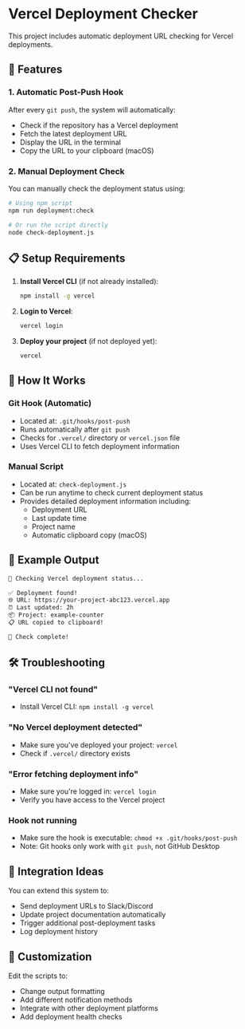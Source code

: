 # Vercel Deployment Checker

This project includes automatic deployment URL checking for Vercel deployments.

## 🚀 Features

### 1. Automatic Post-Push Hook
After every `git push`, the system will automatically:
- Check if the repository has a Vercel deployment
- Fetch the latest deployment URL
- Display the URL in the terminal
- Copy the URL to your clipboard (macOS)

### 2. Manual Deployment Check
You can manually check the deployment status using:

```bash
# Using npm script
npm run deployment:check

# Or run the script directly
node check-deployment.js
```

## 📋 Setup Requirements

1. **Install Vercel CLI** (if not already installed):
   ```bash
   npm install -g vercel
   ```

2. **Login to Vercel**:
   ```bash
   vercel login
   ```

3. **Deploy your project** (if not deployed yet):
   ```bash
   vercel
   ```

## 🔧 How It Works

### Git Hook (Automatic)
- Located at: `.git/hooks/post-push`
- Runs automatically after `git push`
- Checks for `.vercel/` directory or `vercel.json` file
- Uses Vercel CLI to fetch deployment information

### Manual Script
- Located at: `check-deployment.js`
- Can be run anytime to check current deployment status
- Provides detailed deployment information including:
  - Deployment URL
  - Last update time
  - Project name
  - Automatic clipboard copy (macOS)

## 🎯 Example Output

```bash
🚀 Checking Vercel deployment status...

✅ Deployment found!
🌐 URL: https://your-project-abc123.vercel.app
⏰ Last updated: 2h
📦 Project: example-counter
📋 URL copied to clipboard!

🎉 Check complete!
```

## 🛠️ Troubleshooting

### "Vercel CLI not found"
- Install Vercel CLI: `npm install -g vercel`

### "No Vercel deployment detected"
- Make sure you've deployed your project: `vercel`
- Check if `.vercel/` directory exists

### "Error fetching deployment info"
- Make sure you're logged in: `vercel login`
- Verify you have access to the Vercel project

### Hook not running
- Make sure the hook is executable: `chmod +x .git/hooks/post-push`
- Note: Git hooks only work with `git push`, not GitHub Desktop

## 🔗 Integration Ideas

You can extend this system to:
- Send deployment URLs to Slack/Discord
- Update project documentation automatically
- Trigger additional post-deployment tasks
- Log deployment history

## 📝 Customization

Edit the scripts to:
- Change output formatting
- Add different notification methods
- Integrate with other deployment platforms
- Add deployment health checks 